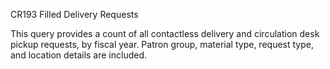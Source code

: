 CR193
Filled Delivery Requests

This query provides a count of all contactless delivery and circulation desk pickup requests, by fiscal year. Patron group, material type, request type, and location details are included. 
